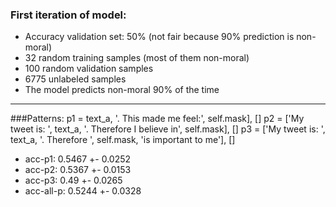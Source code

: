 ### First iteration of model:
- Accuracy validation set: 50% (not fair because 90% prediction is non-moral)
- 32 random training samples (most of them non-moral)
- 100 random validation samples
- 6775 unlabeled samples
- The model predicts non-moral 90% of the time

<hr>

###Patterns:
    p1 = text_a, '. This made me feel:', self.mask], []
    p2 = ['My tweet is: ', text_a, '. Therefore I believe in', self.mask], []
    p3 = ['My tweet is: ', text_a, '. Therefore ', self.mask, 'is important to me'], []

- acc-p1: 0.5467 +- 0.0252
- acc-p2: 0.5367 +- 0.0153
- acc-p3: 0.49 +- 0.0265
- acc-all-p: 0.5244 +- 0.0328
